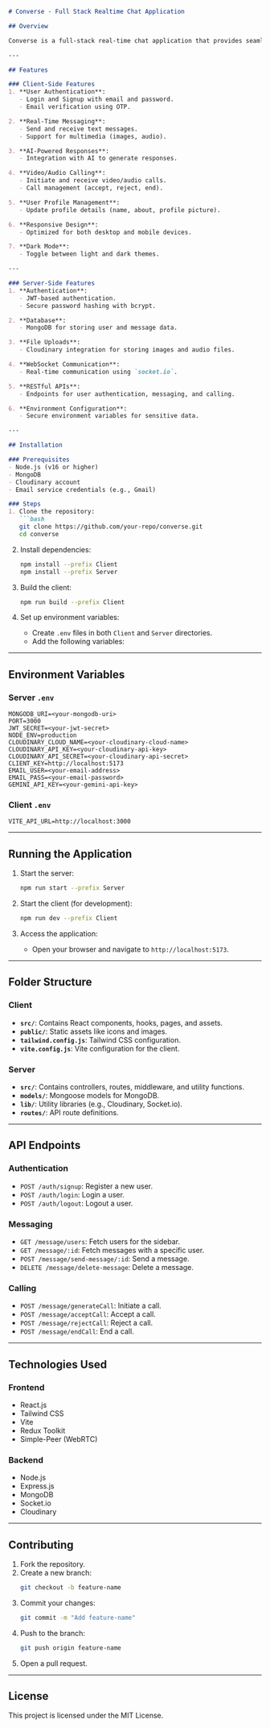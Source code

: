 
```markdown
# Converse - Full Stack Realtime Chat Application

## Overview

Converse is a full-stack real-time chat application that provides seamless communication with a modern and responsive design. It supports features like user authentication, real-time messaging, AI-powered responses, and video/audio calling.

---

## Features

### Client-Side Features
1. **User Authentication**:
   - Login and Signup with email and password.
   - Email verification using OTP.

2. **Real-Time Messaging**:
   - Send and receive text messages.
   - Support for multimedia (images, audio).

3. **AI-Powered Responses**:
   - Integration with AI to generate responses.

4. **Video/Audio Calling**:
   - Initiate and receive video/audio calls.
   - Call management (accept, reject, end).

5. **User Profile Management**:
   - Update profile details (name, about, profile picture).

6. **Responsive Design**:
   - Optimized for both desktop and mobile devices.

7. **Dark Mode**:
   - Toggle between light and dark themes.

---

### Server-Side Features
1. **Authentication**:
   - JWT-based authentication.
   - Secure password hashing with bcrypt.

2. **Database**:
   - MongoDB for storing user and message data.

3. **File Uploads**:
   - Cloudinary integration for storing images and audio files.

4. **WebSocket Communication**:
   - Real-time communication using `socket.io`.

5. **RESTful APIs**:
   - Endpoints for user authentication, messaging, and calling.

6. **Environment Configuration**:
   - Secure environment variables for sensitive data.

---

## Installation

### Prerequisites
- Node.js (v16 or higher)
- MongoDB
- Cloudinary account
- Email service credentials (e.g., Gmail)

### Steps
1. Clone the repository:
   ```bash
   git clone https://github.com/your-repo/converse.git
   cd converse
   ```

2. Install dependencies:
   ```bash
   npm install --prefix Client
   npm install --prefix Server
   ```

3. Build the client:
   ```bash
   npm run build --prefix Client
   ```

4. Set up environment variables:
   - Create `.env` files in both `Client` and `Server` directories.
   - Add the following variables:

---

## Environment Variables

### Server `.env`
```env
MONGODB_URI=<your-mongodb-uri>
PORT=3000
JWT_SECRET=<your-jwt-secret>
NODE_ENV=production
CLOUDINARY_CLOUD_NAME=<your-cloudinary-cloud-name>
CLOUDINARY_API_KEY=<your-cloudinary-api-key>
CLOUDINARY_API_SECRET=<your-cloudinary-api-secret>
CLIENT_KEY=http://localhost:5173
EMAIL_USER=<your-email-address>
EMAIL_PASS=<your-email-password>
GEMINI_API_KEY=<your-gemini-api-key>
```

### Client `.env`
```env
VITE_API_URL=http://localhost:3000
```

---

## Running the Application

1. Start the server:
   ```bash
   npm run start --prefix Server
   ```

2. Start the client (for development):
   ```bash
   npm run dev --prefix Client
   ```

3. Access the application:
   - Open your browser and navigate to `http://localhost:5173`.

---

## Folder Structure

### Client
- **`src/`**: Contains React components, hooks, pages, and assets.
- **`public/`**: Static assets like icons and images.
- **`tailwind.config.js`**: Tailwind CSS configuration.
- **`vite.config.js`**: Vite configuration for the client.

### Server
- **`src/`**: Contains controllers, routes, middleware, and utility functions.
- **`models/`**: Mongoose models for MongoDB.
- **`lib/`**: Utility libraries (e.g., Cloudinary, Socket.io).
- **`routes/`**: API route definitions.

---

## API Endpoints

### Authentication
- `POST /auth/signup`: Register a new user.
- `POST /auth/login`: Login a user.
- `POST /auth/logout`: Logout a user.

### Messaging
- `GET /message/users`: Fetch users for the sidebar.
- `GET /message/:id`: Fetch messages with a specific user.
- `POST /message/send-message/:id`: Send a message.
- `DELETE /message/delete-message`: Delete a message.

### Calling
- `POST /message/generateCall`: Initiate a call.
- `POST /message/acceptCall`: Accept a call.
- `POST /message/rejectCall`: Reject a call.
- `POST /message/endCall`: End a call.

---

## Technologies Used

### Frontend
- React.js
- Tailwind CSS
- Vite
- Redux Toolkit
- Simple-Peer (WebRTC)

### Backend
- Node.js
- Express.js
- MongoDB
- Socket.io
- Cloudinary

---

## Contributing

1. Fork the repository.
2. Create a new branch:
   ```bash
   git checkout -b feature-name
   ```
3. Commit your changes:
   ```bash
   git commit -m "Add feature-name"
   ```
4. Push to the branch:
   ```bash
   git push origin feature-name
   ```
5. Open a pull request.

---

## License

This project is licensed under the MIT License.
```